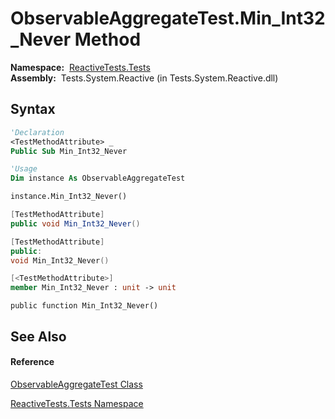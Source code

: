# ObservableAggregateTest.Min\_Int32\_Never Method

**Namespace:**  [ReactiveTests.Tests](ReactiveTests.Tests\ReactiveTests.Tests.md)  
**Assembly:**  Tests.System.Reactive (in Tests.System.Reactive.dll)

## Syntax

```vb
'Declaration
<TestMethodAttribute> _
Public Sub Min_Int32_Never
```

```vb
'Usage
Dim instance As ObservableAggregateTest

instance.Min_Int32_Never()
```

```csharp
[TestMethodAttribute]
public void Min_Int32_Never()
```

```c++
[TestMethodAttribute]
public:
void Min_Int32_Never()
```

```fsharp
[<TestMethodAttribute>]
member Min_Int32_Never : unit -> unit 
```

```jscript
public function Min_Int32_Never()
```

## See Also

#### Reference

[ObservableAggregateTest Class](ObservableAggregateTest\ObservableAggregateTest.md)

[ReactiveTests.Tests Namespace](ReactiveTests.Tests\ReactiveTests.Tests.md)




